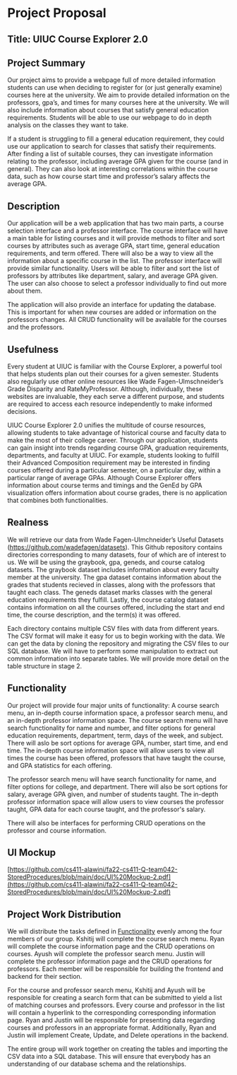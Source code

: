 # Project Proposal
## Title:  UIUC Course Explorer 2.0
## Project Summary
Our project aims to provide a webpage full of more detailed information students can use when deciding to register for (or just generally examine) courses here at the university. We aim to provide detailed information on the professors, gpa’s, and times for many courses here at the university. We will also include information about courses that satisfy general education requirements. Students will be able to use our webpage to do in depth analysis on the classes they want to take.

If a student is struggling to fill a general education requirement, they could use our application to search for classes that satisfy their requirements. After finding a list of suitable courses, they can investigate information relating to the professor, including average GPA given for the course (and in general). They can also look at interesting correlations within the course data, such as how course start time and professor’s salary affects the average GPA.

## Description
Our application will be a web application that has two main parts, a course selection interface and a professor interface. The course interface will have a main table for listing courses and it will provide methods to filter and sort courses by attributes such as average GPA, start time, general education requirements, and term offered. There will also be a way to view all the information about a specific course in the list. The professor interface will provide similar functionality. Users will be able to filter and sort the list of professors by attributes like department, salary, and average GPA given. The user can also choose to select a professor individually to find out more about them.

The application will also provide an interface for updating the database. This is important for when new courses are added or information on the professors changes. All CRUD functionality will be available for the courses and the professors.


## Usefulness
Every student at UIUC is familiar with the Course Explorer, a powerful tool that helps students plan out their courses for a given semester. Students also regularly use other online resources like Wade Fagen-Ulmschneider’s Grade Disparity and RateMyProfessor. Although, individually, these websites are invaluable, they each serve a different purpose, and students are required to access each resource independently to make informed decisions.

UIUC Course Explorer 2.0 unifies the multitude of course resources, allowing students to take advantage of historical course and faculty data to make the most of their college career. Through our application, students can gain insight into trends regarding course GPA, graduation requirements, departments, and faculty at UIUC. For example, students looking to fulfill their Advanced Composition requirement may be interested in finding courses offered during a particular semester, on a particular day, within a particular range of average GPAs. Although Course Explorer offers information about course terms and timings and the GenEd by GPA visualization offers information about course grades, there is no application that combines both functionalities.


## Realness
We will retrieve our data from Wade Fagen-Ulmchneider’s Useful Datasets (https://github.com/wadefagen/datasets). This Github repository contains directories corresponding to many datasets, four of which are of interest to us. We will be using the graybook, gpa, geneds, and course catalog datasets. The graybook dataset includes information about every faculty member at the university. The gpa dataset contains information about the grades that students recieved in classes, along with the professors that taught each class. The geneds dataset marks classes with the general education requirements they fulfill. Lastly, the course catalog dataset contains information on all the courses offered, including the start and end time, the course description, and the term(s) it was offered.

Each directory contains multiple CSV files with data from different years. The CSV format will make it easy for us to begin working with the data. We can get the data by cloning the repository and migrating the CSV files to our SQL database. We will have to perform some manipulation to extract out common information into separate tables. We will provide more detail on the table structure in stage 2.

## Functionality

Our project will provide four major units of functionality: A course search menu, an in-depth course information space, a professor search menu, and an in-depth professor information space. The course search menu will have search functionality for name and number, and filter options for general education requirements, department, term, days of the week, and subject.
There will aslo be sort options for average GPA, number, start time, and end time.
The in-depth course information space will allow users to view all times the course has been offered, professors that have taught the course, and GPA statistics for each offering.

The professor search menu will have search functionality for name, and filter options for college, and department. There will also be sort options for salary, average GPA given, and number of students taught.
The in-depth professor information space will allow users to view courses the professor taught, GPA data for each course taught, and the professor's salary.


There will also be interfaces for performing CRUD operations on the professor and course information.

## UI Mockup
[https://github.com/cs411-alawini/fa22-cs411-Q-team042-StoredProcedures/blob/main/doc/UI%20Mockup-2.pdf](https://github.com/cs411-alawini/fa22-cs411-Q-team042-StoredProcedures/blob/main/doc/UI%20Mockup-2.pdf)

## Project Work Distribution
We will distribute the tasks defined in [Functionality](#functionality) evenly among the four members of our group. Kshitij will complete the course search menu. Ryan will complete the course information page and the CRUD operations on courses. Ayush will complete the professor search menu. Justin will complete the professor information page and the CRUD operations for professors. Each member will be responsible for building the frontend and backend for their section.

For the course and professor search menu, Kshitij and Ayush will be responsible for creating a search form that can be submitted to yield a list of matching courses and professors. Every course and professor in the list will contain a hyperlink to the corresponding corresponding information page. Ryan and Justin will be responsible for presenting data regarding courses and professors in an appropriate format. Additionally, Ryan and Justin will implement Create, Update, and Delete operations in the backend.

The entire group will work together on creating the tables and importing the CSV data into a SQL database. This will ensure that everybody has an understanding of our database schema and the relationships. 
